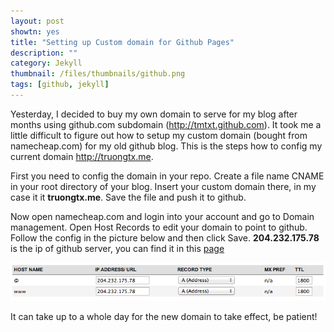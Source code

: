 ```yaml
---
layout: post
showtn: yes
title: "Setting up Custom domain for Github Pages"
description: ""
category: Jekyll
thumbnail: /files/thumbnails/github.png
tags: [github, jekyll]
---
```



Yesterday, I decided to buy my own domain to serve for my blog after months
using github.com subdomain (<http://tmtxt.github.com>). It took me a
little difficult to figure out how to setup my custom domain (bought from
namecheap.com) for my old github blog. This is the steps how to config my
current domain <http://truongtx.me>.

First you need to config the domain in your repo. Create a file name CNAME in
your root directory of your blog. Insert your custom domain there, in my case it
it **truongtx.me**. Save the file and push it to github.

Now open namecheap.com and login into your account and go to Domain management.
Open Host Records to edit your domain to point to github. Follow the config in
the picture below and then click Save. **204.232.175.78** is the ip of github
server, you can find it in this
[page](https://help.github.com/articles/setting-up-a-custom-domain-with-pages)

![namecheap](/files/2013-04-07-setting-up-custom-domain-for-github-pages/namecheap.png)

<!-- more -->

It can take up to a whole day for the new domain to take effect, be patient!
